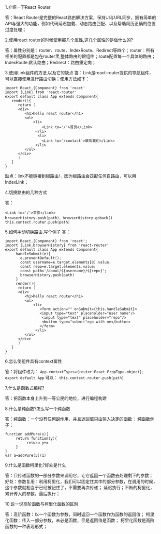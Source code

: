 1.介绍一下React Router

答：React Router是完整的React路由解决方案，保持UI与URL同步，拥有简单的API与强大的功能，例如代码延迟加载、动态路由匹配、以及帮助简历正确的位置过度处理；

2.使用react router的时候使用那几个属性,这几个属性的是做什么的?

答：属性分别是：router、route、IndexRoute、Redirect等四个；router：所有相关的配置都是包在router里,整体路由的跟组件；route配置每一个具体的路由；IndexRoute:默认路由；Redirect：路由重定向；

3.使用Link组件的方法,以及它的缺点
答：Link是react-router提供的导航组件，可以直接使用进行路由切换；使用方法如下：
```
import React,{Component} from 'react'
import {Link} from 'react-router'
export default class App extends Component{
   render(){
      return (
      <div>
	     <h1>hello react router</h1>
	     <ul>
             <li>
                 <Link to='/'>首页</Link>
              </li>
               <li>
                 <Link to='/contact'>联系我们</Link>
              </li>
         </ul>
      </div>
      )
   }
}
```
缺点：link不能链接到根路由/，因为根路由会匹配任何自路由，可以用IndexLink；

4.切换路由的几种方式

答：
```
<Link to='/'>首页</Link>
browserHistory.push(path)、browserHistory.goback()
this.context.router.push(path)
```

5.如何手动切换路由,写个例子
答：
```
import React,{Component} from 'react';
import {Link,browserHistory} from 'react-router'
export default class App extends Component{
     handleSubmit(e){
       e.preventDefault();
       const username=e.target.elements[0].value;
       const repo=e.target.elements.value;
       const path='/about/${username}/${repo}';
       browserHistory.push(path)
     }
     render(){
      return (
      <div>
	     <h1>hello react router</h1>
	     <ul>
             <li>
                <form action="" onSubmit={this.handleSubmit}>
                <input type="text" placeholder="user name"/>
                 <input type="text" placeholder="repo"/>
                 <button type="submit">go with me</button>
                </form>
              </li>
         </ul>
      </div>
      )
   }
}
```

6.怎么使组件具有context属性

答：将组件改为：
`App.contextTypes={router:React.PropType.object};`
`export default App`
可以：
`this.context.router.push(path)`

7.什么是函数式编程?

答：把函数本身上升到一等公民的地位，进行编程构建

8.什么是纯函数?怎么写一个纯函数

答：纯函数：一个没有任何副作用，并且返回值只由输入决定的函数；
纯函数例子：
```
function addPure(x){
     return function(y){
          return y+x
     }
}
var a=addPure(5)(1)
```

9.什么是函数柯里化?好处是什么

答：只传递函数的一部分参数来调用它，让它返回一个函数去处理剩下的参数；
好处：参数复用：利用柯里化，我们可以固定住其中的部分参数，在调用的时候，这个参数就相当于已经被记住了，不需要再次传递；
延迟执行；不断的柯里化，累计传入的参数，最后执行；

10.说一说高阶函数与柯里化函数的区别

答：高阶函数：以一个函数为参数，同时返回一个函数作为函数的返回值；
      柯里化函数：传入一部分参数，未必是函数，但是返回值是函数；
      柯里化函数是高阶函数的一种表现形式；